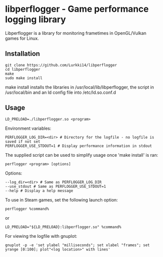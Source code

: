 # libperflogger - Game performance logging library

Libperflogger is a library for monitoring frametimes in OpenGL/Vulkan games for Linux.

## Installation

```
git clone https://github.com/Lurkki14/libperflogger
cd libperflogger
make
sudo make install
```
make install installs the libraries in /usr/local/lib/libperflogger, the script in /usr/local/bin and an ld config file into /etc/ld.so.conf.d

## Usage

```
LD_PRELOAD=./libperflogger.so <program>
```
Environment variables:

```
PERFLOGGER_LOG_DIR=<dir> # Directory for the logfile - no logfile is saved if not set
PERFLOGGER_USE_STDOUT=1 # Display performance information in stdout
```

The supplied script can be used to simplify usage once 'make install' is ran:

```
perflogger <program> [options]
```

Options:

```
--log_dir=<dir> # Same as PERFLOGGER_LOG_DIR
--use_stdout # Same as PERFLOGGER_USE_STDOUT=1
--help # Display a help message
```

To use in Steam games, set the following launch option:

```
perflogger %command%
```
or

```
LD_PRELOAD="${LD_PRELOAD}:libperflogger.so" %command%
```
For viewing the logfile with gnuplot:

```
gnuplot -p -e 'set ylabel "milliseconds"; set xlabel "frames"; set yrange [0:100]; plot"<log location>" with lines'
```



